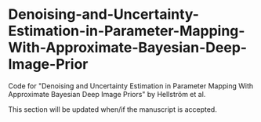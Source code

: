 # Denoising-and-Uncertainty-Estimation-in-Parameter-Mapping-With-Approximate-Bayesian-Deep-Image-Prior

Code for "Denoising and Uncertainty Estimation in Parameter Mapping With Approximate Bayesian Deep Image Priors" by Hellström et al.

This section will be updated when/if the manuscript is accepted.

